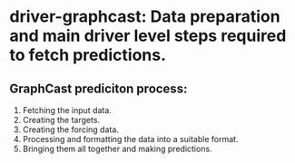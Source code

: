 # driver-graphcast: Data preparation and main driver level steps required to fetch predictions.
## GraphCast prediciton process:
1. Fetching the input data.
2. Creating the targets.
3. Creating the forcing data.
4. Processing and formatting the data into a suitable format.
5. Bringing them all together and making predictions.
